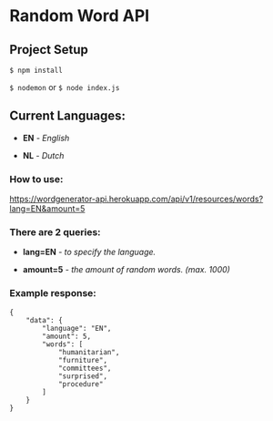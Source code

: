 # Random Word API
## Project Setup
`$ npm install`

`$ nodemon` or `$ node index.js`

## Current Languages:
- **EN** *- English*

- **NL** *- Dutch*

### How to use:

https://wordgenerator-api.herokuapp.com/api/v1/resources/words?lang=EN&amount=5

### There are 2 queries:

- **lang=EN** *- to specify the language.*

- **amount=5** *- the amount of random words. (max. 1000)*

### Example response:
```
{
    "data": {
        "language": "EN",
        "amount": 5,
        "words": [
            "humanitarian",
            "furniture",
            "committees",
            "surprised",
            "procedure"
        ]
    }
}
```

